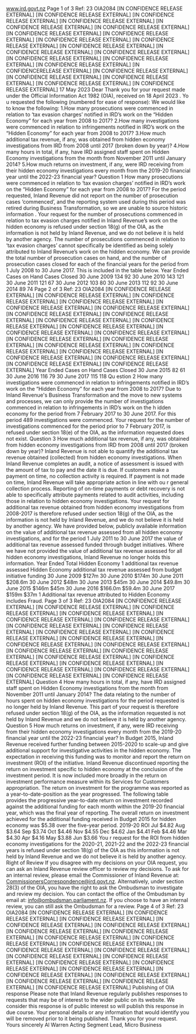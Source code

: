 www.ird.govt.nz Page 1 of 3 Ref: 23 OIA2084 \[IN CONFIDENCE RELEASE EXTERNAL\] \[IN CONFIDENCE RELEASE EXTERNAL\] \[IN CONFIDENCE RELEASE EXTERNAL\] \[IN CONFIDENCE RELEASE EXTERNAL\] \[IN CONFIDENCE RELEASE EXTERNAL\] \[IN CONFIDENCE RELEASE EXTERNAL\] \[IN CONFIDENCE RELEASE EXTERNAL\] \[IN CONFIDENCE RELEASE EXTERNAL\] \[IN CONFIDENCE RELEASE EXTERNAL\] \[IN CONFIDENCE RELEASE EXTERNAL\] \[IN CONFIDENCE RELEASE EXTERNAL\] \[IN CONFIDENCE RELEASE EXTERNAL\] \[IN CONFIDENCE RELEASE EXTERNAL\] \[IN CONFIDENCE RELEASE EXTERNAL\] \[IN CONFIDENCE RELEASE EXTERNAL\] \[IN CONFIDENCE RELEASE EXTERNAL\] \[IN CONFIDENCERELEASE EXTERNAL\] \[IN CONFIDENCE RELEASE EXTERNAL\] \[IN CONFIDENCE RELEASE EXTERNAL\] \[IN CONFIDENCE RELEASE EXTERNAL\] \[IN CONFIDENCE RELEASE EXTERNAL\] \[IN CONFIDENCE RELEASE EXTERNAL\] 17 May 2023 Dear Thank you for your request made under the Official Information Act 1982 (OIA), received on 18 April 2023 . Yo u requested the following (numbered for ease of response): We would like to know the following: 1.How many prosecutions were commenced in relation to ‘tax evasion charges’ notified in IRD’s work on the “Hidden Economy” for each year from 2008 to 2017? 2.How many investigations were commenced in relation to infringements notified in IRD’s work on the “Hidden Economy” for each year from 2008 to 2017? 3.How much additional tax revenue, if any, was obtained from hidden economy investigations from IRD from 2008 until 2017 (broken down by year)? 4.How many hours in total, if any, have IRD assigned staff spent on Hidden Economy investigations from the month from November 2011 until January 2014? 5.How much returns on investment, if any, were IRD receiving from their hidden economy investigations every month from the 2019-20 financial year until the 2022-23 financial year? Question 1 How many prosecutions were commenced in relation to ‘tax evasion charges’ notified in IRD’s work on the “Hidden Economy” for each year from 2008 to 2017? For the period requested, Inland Revenue did not report on the number of prosecution cases ‘commenced’, and the reporting system used during this period was retired during Business Transformation, so we are unable to source historic information . Your request for the number of prosecutions commenced in relation to tax evasion charges notified in Inland Revenue’s work on the hidden economy is refused under section 18(g) of the OIA, as the information is not held by Inland Revenue, and we do not believe it is held by another agency. The number of prosecutions commenced in relation to ‘tax evasion charges’ cannot specifically be identified as being solely attributed to Inland Revenue’s work on the hidden economy. We can provide the total number of prosecution cases on hand, and the number of prosecution cases closed for each of the financial years for the period from 1 July 2008 to 30 June 2017. This is included in the table below. Year Ended Cases on Hand Cases Closed 30 June 2009 134 92 30 June 2010 143 121 30 June 2011 121 67 30 June 2012 103 80 30 June 2013 112 92 30 June 2014 89 74 Page 2 of 3 Ref: 23 OIA2084 \[IN CONFIDENCE RELEASE EXTERNAL\] \[IN CONFIDENCE RELEASE EXTERNAL\] \[IN CONFIDENCE RELEASE EXTERNAL\] \[IN CONFIDENCE RELEASE EXTERNAL\] \[IN CONFIDENCE RELEASE EXTERNAL\] \[IN CONFIDENCE RELEASE EXTERNAL\] \[IN CONFIDENCE RELEASE EXTERNAL\] \[IN CONFIDENCE RELEASE EXTERNAL\] \[IN CONFIDENCE RELEASE EXTERNAL\] \[IN CONFIDENCE RELEASE EXTERNAL\] \[IN CONFIDENCE RELEASE EXTERNAL\] \[IN CONFIDENCE RELEASE EXTERNAL\] \[IN CONFIDENCE RELEASE EXTERNAL\] \[IN CONFIDENCE RELEASE EXTERNAL\] \[IN CONFIDENCE RELEASE EXTERNAL\] \[IN CONFIDENCE RELEASE EXTERNAL\] \[IN CONFIDENCE RELEASE EXTERNAL\] \[IN CONFIDENCE RELEASE EXTERNAL\] \[IN CONFIDENCE RELEASE EXTERNAL\] \[IN CONFIDENCE RELEASE EXTERNAL\] \[IN CONFIDENCE RELEASE EXTERNAL\] \[IN CONFIDENCE RELEASE EXTERNAL\] Year Ended Cases on Hand Cases Closed 30 June 2015 82 61 30 June 2016 116 79 30 June 2017 115 118 Qu estion 2 How many investigations were commenced in relation to infringements notified in IRD’s work on the “Hidden Economy” for each year from 2008 to 2017? Due to Inland Revenue's Business Transformation and the move to new systems and processes, we can only provide the number of investigations commenced in relation to infringements in IRD’s work on the h idden economy for the period from 7 February 2017 to 30 June 2017. For this period 489 investigations were commenced. Your request for the number of investigations commenced for the period prior to 7 February 2017, is refused under section 18(e) of the OIA, as the information requested does not exist. Question 3 How much additional tax revenue, if any, was obtained from hidden economy investigations from IRD from 2008 until 2017 (broken down by year)? Inland Revenue is not able to quantify the additional tax revenue obtained (collected) from hidden economy investigations. When Inland Revenue completes an audit, a notice of assessment is issued with the amount of tax to pay and the date it is due. If customers make a payment on time, no collection activity is required. If payment is not made on time, Inland Revenue will take appropriate action in line with ou r general collection process. Reporting of on-time payments or debt recovery is not able to specifically attribute payments related to audit activities, including those in relation to hidden economy investigations. Your request for additional tax revenue obtained from hidden economy investigations from 2008-2017 is therefore refused under section 18(g) of the OIA, as the information is not held by Inland Revenue, and we do not believe it is held by another agency. We have provided below, publicly available information on the value of additional tax revenue assessed from all hidden economy investigations, and for the period 1 July 2011 to 30 June 2017 the value of additional tax revenue assessed funded through budget initiatives. Where we have not provided the value of additional tax revenue assessed for all hidden economy investigations, Inland Revenue no longer holds this information. Year Ended Total Hidden Economy 1 additional tax revenue assessed Hidden Economy additional tax revenue assessed from budget initiative funding 30 June 2009 $127m 30 June 2010 $174m 30 June 2011 $208.6m 30 June 2012 $48m 30 June 2013 $45m 30 June 2014 $49.8m 30 June 2015 $146m $45m 30 June 2016 $166.0m $59.4m 30 June 2017 $159m $37m 1 Additional tax revenue attributed to Hidden Economy includes Fraud. Page 3 of 3 Ref: 23 OIA2084 \[IN CONFIDENCE RELEASE EXTERNAL\] \[IN CONFIDENCE RELEASE EXTERNAL\] \[IN CONFIDENCE RELEASE EXTERNAL\] \[IN CONFIDENCE RELEASE EXTERNAL\] \[IN CONFIDENCE RELEASE EXTERNAL\] \[IN CONFIDENCE RELEASE EXTERNAL\] \[IN CONFIDENCE RELEASE EXTERNAL\] \[IN CONFIDENCE RELEASE EXTERNAL\] \[IN CONFIDENCE RELEASE EXTERNAL\] \[IN CONFIDENCE RELEASE EXTERNAL\] \[IN CONFIDENCE RELEASE EXTERNAL\] \[IN CONFIDENCE RELEASE EXTERNAL\] \[IN CONFIDENCE RELEASE EXTERNAL\] \[IN CONFIDENCE RELEASE EXTERNAL\] \[IN CONFIDENCE RELEASE EXTERNAL\] \[IN CONFIDENCE RELEASE EXTERNAL\] \[IN CONFIDENCE RELEASE EXTERNAL\] \[IN CONFIDENCE RELEASE EXTERNAL\] \[IN CONFIDENCE RELEASE EXTERNAL\] \[IN CONFIDENCE RELEASE EXTERNAL\] \[IN CONFIDENCE RELEASE EXTERNAL\] \[IN CONFIDENCE RELEASE EXTERNAL\] Question 4 How many hours in total, if any, have IRD assigned staff spent on Hidden Economy investigations from the month from November 2011 until January 2014? The data relating to the number of hours spent on hidden economy investigations for the period requested is no longer held by Inland Revenue. This part of your request is therefore refused under section 18(g) of the OIA, as the information requested is not held by Inland Revenue and we do not believe it is held by another agency. Question 5 How much returns on investment, if any, were IRD receiving from their hidden economy investigations every month from the 2019-20 financial year until the 2022-23 financial year? In Budget 2015, Inland Revenue received further funding between 2015-2020 to scale-up and give additional support for investigative activities in the hidden economy. The expectation in receiving this funding was to monitor and report the return on investment (ROI) of the initiative. Inland Revenue discontinued reporting the return on investment specific to hidden economy at the conclusion of the investment period. It is now included more broadly in the return on investment performance measure within its Services for Customers appropriation. The return on investment for the programme was reported as a year-to-date-position as the year progressed. The following table provides the progressive year-to-date return on investment recorded against the additional funding for each month within the 2019-20 financial year, which was the final year of reporting. The overall return on investment achieved for the additional funding received in Budget 2015 for hidden economy was $5.38 over the five-year period. 2019-20 ROI Jul $4.82 Aug $3.64 Sep $3.74 Oct $4.46 Nov $4.55 Dec $4.62 Jan $4.41 Feb $4.46 Mar $4.30 Apr $4.16 May $3.88 Jun $3.66 You r request for the ROI from hidden economy investigations for the 2020-21, 2021-22 and the 2022-23 financial years is refused under section 18(g) of the OIA as this information is not held by Inland Revenue and we do not believe it is held by another agency. Right of Review If you disagree with my decisions on your OIA request, you can ask an Inland Revenue review officer to review my decisions. To ask for an internal review, please email the Commissioner of Inland Revenue at: CommissionersCorrespondence@ird.govt.nz. Alternatively, under section 28(3) of the OIA, you have the right to ask the Ombudsman to investigate and review my decision. You can contact the office of the Ombudsman by email at: info@ombudsman.parliament.nz. If you choose to have an internal review, you can still ask the Ombudsman for a review. Page 4 of 3 Ref: 23 OIA2084 \[IN CONFIDENCE RELEASE EXTERNAL\] \[IN CONFIDENCE RELEASE EXTERNAL\] \[IN CONFIDENCE RELEASE EXTERNAL\] \[IN CONFIDENCE RELEASE EXTERNAL\] \[IN CONFIDENCE RELEASE EXTERNAL\] \[IN CONFIDENCE RELEASE EXTERNAL\] \[IN CONFIDENCE RELEASE EXTERNAL\] \[IN CONFIDENCE RELEASE EXTERNAL\] \[IN CONFIDENCE RELEASE EXTERNAL\] \[IN CONFIDENCE RELEASE EXTERNAL\] \[IN CONFIDENCE RELEASE EXTERNAL\] \[IN CONFIDENCE RELEASE EXTERNAL\] \[IN CONFIDENCE RELEASE EXTERNAL\] \[IN CONFIDENCE RELEASE EXTERNAL\] \[IN CONFIDENCE RELEASE EXTERNAL\] \[IN CONFIDENCE RELEASE EXTERNAL\] \[IN CONFIDENCE RELEASE EXTERNAL\] \[IN CONFIDENCE RELEASE EXTERNAL\] \[IN CONFIDENCE RELEASE EXTERNAL\] \[IN CONFIDENCE RELEASE EXTERNAL\] \[IN CONFIDENCE RELEASE EXTERNAL\] \[IN CONFIDENCE RELEASE EXTERNAL\] Publishing of OIA response Please note that Inland Revenue regularly publishes responses to requests that may be of interest to the wider public on its website. We consider this response is of public interest so will publish this response in due course. Your personal details or any information that would identify you will be removed prior to it being published. Thank you for your request. Yours sincerely Al Warren Acting Segment Lead, Micro Business